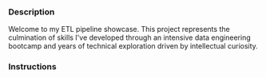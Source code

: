 ### Description

Welcome to my ETL pipeline showcase. This project represents the culmination of skills I've developed through an intensive data engineering bootcamp and years of technical exploration driven by intellectual curiosity.

### Instructions